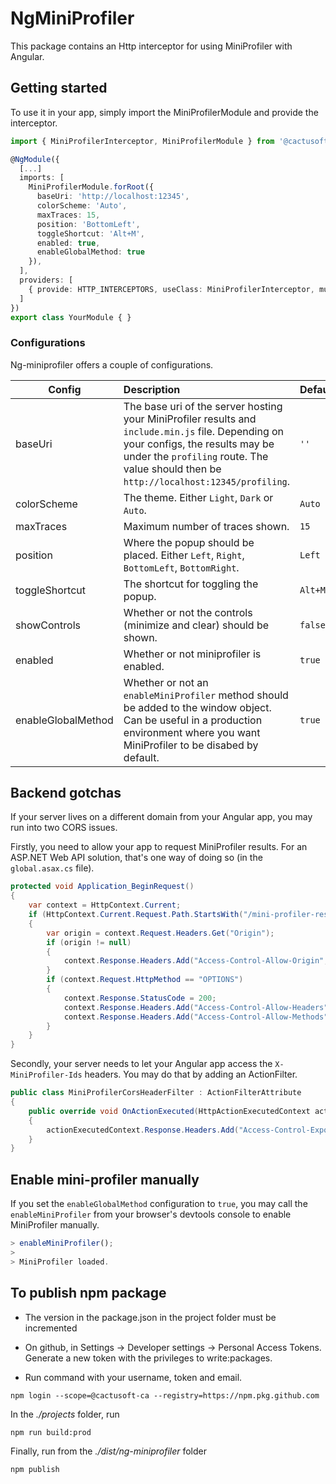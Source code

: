 # NgMiniProfiler

This package contains an Http interceptor for using MiniProfiler with Angular.

## Getting started

To use it in your app, simply import the MiniProfilerModule and provide the interceptor.

```ts
import { MiniProfilerInterceptor, MiniProfilerModule } from '@cactusoft-ca/ng-miniprofiler';

@NgModule({
  [...]
  imports: [
    MiniProfilerModule.forRoot({
      baseUri: 'http://localhost:12345',
      colorScheme: 'Auto',
      maxTraces: 15,
      position: 'BottomLeft',
      toggleShortcut: 'Alt+M',
      enabled: true,
      enableGlobalMethod: true
    }),
  ],
  providers: [
    { provide: HTTP_INTERCEPTORS, useClass: MiniProfilerInterceptor, multi: true }
  ]
})
export class YourModule { }
```

### Configurations

Ng-miniprofiler offers a couple of configurations.

| Config             | Description                                                                                                                                                                                                                     | Default |
| ------------------ | :------------------------------------------------------------------------------------------------------------------------------------------------------------------------------------------------------------------------------ | ------- |
| baseUri            | The base uri of the server hosting your MiniProfiler results and `include.min.js` file. Depending on your configs, the results may be under the `profiling` route. The value should then be `http://localhost:12345/profiling`. | `''`    |
| colorScheme        | The theme. Either `Light`, `Dark` or `Auto`.                                                                                                                                                                                    | `Auto`  |
| maxTraces          | Maximum number of traces shown.                                                                                                                                                                                                 | `15`    |
| position           | Where the popup should be placed. Either `Left`, `Right`, `BottomLeft`, `BottomRight`.                                                                                                                                          | `Left`  |
| toggleShortcut     | The shortcut for toggling the popup.                                                                                                                                                                                            | `Alt+M` |
| showControls       | Whether or not the controls (minimize and clear) should be shown.                                                                                                                                                               | `false` |
| enabled            | Whether or not miniprofiler is enabled.                                                                                                                                                                                         | `true`  |
| enableGlobalMethod | Whether or not an `enableMiniProfiler` method should be added to the window object. Can be useful in a production environment where you want MiniProfiler to be disabed by default.                                             | `true`  |

## Backend gotchas

If your server lives on a different domain from your Angular app, you may run into two CORS issues.

Firstly, you need to allow your app to request MiniProfiler results. For an ASP.NET Web API solution, that's one way of doing so (in the `global.asax.cs` file).

```cs
protected void Application_BeginRequest()
{
    var context = HttpContext.Current;
    if (HttpContext.Current.Request.Path.StartsWith("/mini-profiler-resources"))
    {
        var origin = context.Request.Headers.Get("Origin");
        if (origin != null)
        {
            context.Response.Headers.Add("Access-Control-Allow-Origin", origin);
        }
        if (context.Request.HttpMethod == "OPTIONS")
        {
            context.Response.StatusCode = 200;
            context.Response.Headers.Add("Access-Control-Allow-Headers", "Content-Type");
            context.Response.Headers.Add("Access-Control-Allow-Methods", "OPTIONS, GET");
        }
    }
}
```

Secondly, your server needs to let your Angular app access the `X-MiniProfiler-Ids` headers. You may do that by adding an ActionFilter.

```cs
public class MiniProfilerCorsHeaderFilter : ActionFilterAttribute
{
    public override void OnActionExecuted(HttpActionExecutedContext actionExecutedContext)
    {
        actionExecutedContext.Response.Headers.Add("Access-Control-Expose-Headers", "X-MiniProfiler-Ids");
    }
}
```

## Enable mini-profiler manually

If you set the `enableGlobalMethod` configuration to `true`, you may call the `enableMiniProfiler` from your browser's devtools console to enable MiniProfiler manually.

```ts
> enableMiniProfiler();
>
> MiniProfiler loaded.
```

## To publish npm package

- The version in the package.json in the project folder must be incremented
- On github, in Settings -> Developer settings -> Personal Access Tokens. Generate a new token with the privileges to write:packages.

- Run command with your username, token and email.

```
npm login --scope=@cactusoft-ca --registry=https://npm.pkg.github.com
```

In the _./projects_ folder, run

```
npm run build:prod
```

Finally, run from the _./dist/ng-miniprofiler_ folder<project-name>

```
npm publish
```
